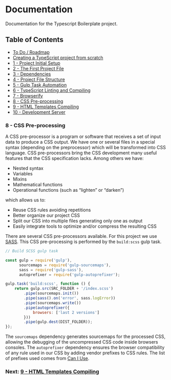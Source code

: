 # Documentation

Documentation for the Typescript Boilerplate project.


## Table of Contents

*  [To Do / Roadmap](index.md#roadmap)
*  [Creating a TypeScript project from scratch](index.md#creating-project)
*  [1 - Project Initial Setup](index.md#initial-setup)
*  [2 - The First Project File](index.md#first-file)
*  [3 - Dependencies](chapter2.html#dependencies)
*  [4 - Project File Structure](chapter3.html#file-structure)
*  [5 - Gulp Task Automation](chapter4.html#task-automation)
*  [6 - TypeScript Linting and Compiling](chapter5.html#typescript)
*  [7 - Browserify](chapter6.html#browserify)
*  [8 - CSS Pre-processing](#sass)
*  [9 - HTML Templates Compiling](chapter8.html#handlebars)
*  [10 - Development Server](chapter9.html#browser-sync)


### 8 - CSS Pre-processing <a name="sass">

A CSS pre-processor is a program or software that receives a set of input data to produce a CSS output. We have one 
or several files in a special syntax (depending on the preprocessor) which will be transformed into CSS language.
CSS pre-processors bring the CSS development many useful features that the CSS specification lacks. Among others 
we have:

*  Nested syntax
*  Variables
*  Mixins
*  Mathematical functions
*  Operational functions (such as “lighten” or “darken”)

which allows us to:

*  Reuse CSS rules avoiding repetitions
*  Better organize our project CSS
*  Split our CSS into multiple files generating only one as output
*  Easily integrate tools to optimize and/or compress the resulting CSS

There are several CSS pre-processors available. For this project we use [SASS](https://sass-lang.com/). This CSS 
pre-processing is performed by the `build:scss` gulp task.

```javascript
// Build SCSS gulp task

const gulp = require('gulp'),
      sourcemaps = require('gulp-sourcemaps'),
      sass = require('gulp-sass'),
      autoprefixer = require('gulp-autoprefixer');

gulp.task('build:scss', function () {
    return gulp.src(SRC_FOLDER + '/index.scss')
        .pipe(sourcemaps.init())
        .pipe(sass().on('error', sass.logError))
        .pipe(sourcemaps.write())
        .pipe(autoprefixer({
            browsers: ['last 2 versions']
        }))
        .pipe(gulp.dest(DIST_FOLDER));
});
```

The `sourcemaps` dependency generates sourcemaps for the processed CSS, allowing the debugging of the uncompressed
CSS code inside browsers consoles. The `autoprefixer` dependency ensures the browser compatibility of any rule used
in our CSS by adding vendor prefixes to CSS rules. The list of prefixes used comes from [Can I Use](https://caniuse.com/).


### Next: [9 - HTML Templates Compiling](chapter8.html#handlebars)
